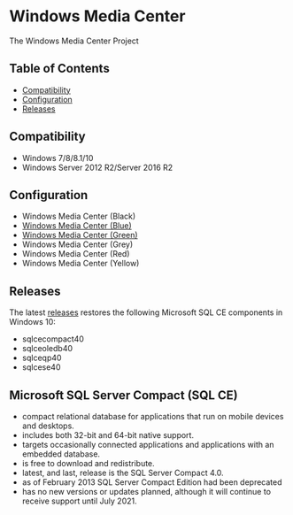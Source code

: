 # Windows Media Center

The Windows Media Center Project 

## Table of Contents

* [Compatibility](#compatibility)
* [Configuration](#configuration)
* [Releases](#releases)

## Compatibility

* Windows 7/8/8.1/10
* Windows Server 2012 R2/Server 2016 R2

## Configuration

* Windows Media Center (Black)
* [Windows Media Center (Blue)](https://github.com/Sipylus/Windows-Media-Center/releases/tag/blue)
* [Windows Media Center (Green)](https://github.com/Sipylus/Windows-Media-Center/releases/tag/green)
* Windows Media Center (Grey)
* Windows Media Center (Red)
* Windows Media Center (Yellow)

## Releases

The latest [releases](https://github.com/Sipylus/Windows-Media-Center/releases) restores the following Microsoft SQL CE components in Windows 10:
* sqlcecompact40
* sqlceoledb40
* sqlceqp40
* sqlcese40

## Microsoft SQL Server Compact (SQL CE)
* compact relational database for applications that run on mobile devices and desktops. 
* includes both 32-bit and 64-bit native support.
* targets occasionally connected applications and applications with an embedded database.
* is free to download and redistribute. 
* latest, and last, release is the SQL Server Compact 4.0.
* as of February 2013 SQL Server Compact Edition had been deprecated
* has no new versions or updates  planned, although it will continue to receive support until July 2021.
